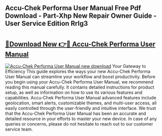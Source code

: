 ## Accu-Chek Performa User Manual Free Pdf Download - Part-Xhp New Repair Owner Guide - User Service Edition RrIg3

# <h2><a href="http://bc4221.oget.top/?id=Accu-Chek+Performa+User+Manual">🔗Download New 👉🔴 Accu-Chek Performa User Manual</a></h2>

[![Accu-Chek Performa User Manual new download](https://i.imgur.com/5g1atiW.png)](http://bc4221.oget.top/?id=Accu-Chek+Performa+User+Manual)
Your Gateway to Efficiency This guide explores the ways your new Accu-Chek Performa User Manual can streamline your workflow and boost productivity. Before you begin using your Accu-Chek Performa User Manual, we recommend reading this manual carefully. It contains detailed instructions for product setup, as well as information on how to use its various features and capabilities. Accu-Chek Performa User Manual advanced features include geolocation, smart alerts, customizable themes, and multi-user access, all easily controlled through the user-friendly and intuitive interface. We trust that the Accu-Chek Performa User Manual has been an accurate and detailed resource in your efforts to master your new device. In case of any queries or concerns, please do not hesitate to reach out to our customer service team.
